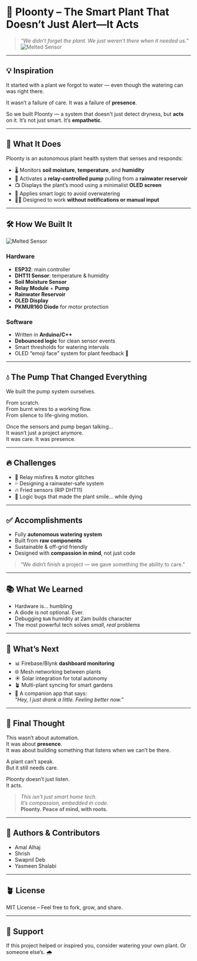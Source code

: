 # 🌱 Ploonty – The Smart Plant That Doesn’t Just Alert—It Acts

> _“We didn’t forget the plant. We just weren’t there when it needed us.”_
> ![Melted Sensor](./ploonty.jpeg)

---

## 💡 Inspiration

It started with a plant we forgot to water — even though the watering can was right there.

It wasn’t a failure of care. It was a failure of **presence**.

So we built Ploonty — a system that doesn't just detect dryness, but **acts** on it. It’s not just smart. It’s **empathetic**.

---

## 🌿 What It Does

Ploonty is an autonomous plant health system that senses and responds:

- 🌡️ Monitors **soil moisture**, **temperature**, and **humidity**
- 🚰 Activates a **relay-controlled pump** pulling from a **rainwater reservoir**
- 📺 Displays the plant’s mood using a minimalist **OLED screen**
- 🧠 Applies smart logic to avoid overwatering
- 🧘‍♂️ Designed to work **without notifications or manual input**

---

## 🛠 How We Built It

![Melted Sensor](./melted.jpeg)


### Hardware
- **ESP32**: main controller
- **DHT11 Sensor**: temperature & humidity
- **Soil Moisture Sensor**
- **Relay Module** + **Pump**
- **Rainwater Reservoir**
- **OLED Display**
- **PKMUR160 Diode** for motor protection

### Software
- Written in **Arduino/C++**
- **Debounced logic** for clean sensor events
- Smart thresholds for watering intervals
- OLED “emoji face” system for plant feedback 🙂

---

## 💧 The Pump That Changed Everything

We built the pump system ourselves.

From scratch.  
From burnt wires to a working flow.  
From silence to life-giving motion.

Once the sensors and pump began talking...  
It wasn’t just a project anymore.  
It was care. It was presence.

---

## 🔥 Challenges

- 🔁 Relay misfires & motor glitches
- 💦 Designing a rainwater-safe system
- 🔥 Fried sensors (RIP DHT11)
- 🤯 Logic bugs that made the plant smile… while dying

---

## ✅ Accomplishments

- Fully **autonomous watering system**
- Built from **raw components**
- Sustainable & off-grid friendly
- Designed with **compassion in mind**, not just code

> “We didn’t finish a project — we gave something the ability to care.”

---

## 📚 What We Learned

- Hardware is... humbling
- A diode is not optional. Ever.
- Debugging `NaN` humidity at 2am builds character
- The most powerful tech solves *small*, *real* problems

---

## 🚀 What’s Next

- 📊 Firebase/Blynk **dashboard monitoring**
- 🌐 Mesh networking between plants
- ☀️ Solar integration for total autonomy
- 🪴 Multi-plant syncing for smart gardens
- 📱 A companion app that says:  
  _“Hey, I just drank a little. Feeling better now.”_

---

## 🤍 Final Thought

This wasn’t about automation.  
It was about **presence**.  
It was about building something that listens when we can’t be there.

A plant can’t speak.  
But it still needs care.

Ploonty doesn’t just listen.  
It acts.

> _This isn’t just smart home tech._  
> _It’s compassion, embedded in code._  
> **Ploonty. Peace of mind, with roots.**

---


## 🧠 Authors & Contributors

- Amal Alhaj
- Shrish
- Swapnil Deb
- Yasmeen Shalabi

---

## 🪴 License

MIT License – Feel free to fork, grow, and share.

---

## 🙏 Support

If this project helped or inspired you, consider watering your own plant. Or someone else’s. 🌧️
